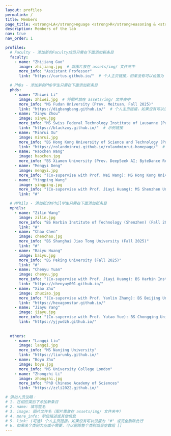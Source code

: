 ```yaml
---
layout: profiles
permalink: /
title: Members
page_title: <strong>LA</strong>nguage <strong>R</strong>easoning & <strong>K</strong>nowledge Lab
description: Members of the lab
nav: true
nav_order: 1

profiles:
  # Faculty - 添加新的Faculty成员只需在下面添加新条目
  faculty:
    - name: "Zhijiang Guo"
      image: zhijiang.jpg  # 将图片放在 assets/img/ 文件夹中
      more_info: "Assistant Professor"
      link: "https://cartus.github.io/"  # 个人主页链接，如果没有可以设置为 "#" 或删除此行

  # PhDs - 添加新的PhD学生只需在下面添加新条目
  phds:
    - name: "Zhiwei Li"
      image: zhiwei.jpg  # 将图片放在 assets/img/ 文件夹中
      more_info: "MS Fudan University (Prev. Meituan, Fall 2025)"
      link: "https://digbangbang.github.io/"  # 个人主页链接，如果没有可以设置为 "#" 或删除此行
    - name: "Xinyu Zhou" 
      image: xinyu.jpg
      more_info: "MS Swiss Federal Technology Institute of Lausanne (Prev. Shanghai AI Lab, Fall 2025)"
      link: "https://blackzxy.github.io/"  # 示例链接
    - name: "Minrui Xu" 
      image: minrui.jpg
      more_info: "BS Hong Kong University of Science and Technology (Prev. MSRA, Spring 2026)"
      link: "https://rolandminrui.github.io/rolandminrui-homepage/"  # 示例链接
    - name: "Haochen Wang"
      image: haochen.jpg
      more_info: "BS Xiamen University (Prev. DeepSeek AI; ByteDance Research; ETH Zurich, Spring 2026)"
    - name: "Mengyi Deng"
      image: mengyi.jpg
      more_info: "(Co-supervise with Prof. Wei Wang): MS Hong Kong University of Science and Technology (Guangzhou) (Fall 2024)"
    - name: "Yingping Wang"
      image: yingping.jpg
      more_info: "(Co-supervise with Prof. Jiayi Huang): MS Shenzhen University (Spring 2025)"
      link: "#"

  # MPhils - 添加新的MPhil学生只需在下面添加新条目  
  mphils:
    - name: "Zilin Wang"
      image: zilin.jpg
      more_info: "BS Harbin Institute of Technology (Shenzhen) (Fall 2025)"
      link: "#"
    - name: "Chao Chen"
      image: chenchao.jpg
      more_info: "BS Shanghai Jiao Tong University (Fall 2025)"
      link: "#"
    - name: "Baiyu Huang"
      image: baiyu.jpg
      more_info: "BS Peking University (Fall 2025)"
      link: "#"
    - name: "Chenyu Yuan"
      image: chenyu.jpg
      more_info: "(Co-supervise with Prof. Jiayi Huang): BS Harbin Institute of Technology (Fall 2025)"
      link: "https://chenyuy001.github.io/"
    - name: "Xiao Zhu"
      image: zhuxiao.jpg
      more_info: "(Co-supervise with Prof. Yanlin Zhang): BS Beijing University of Posts and Telecommunications (Fall 2024)"
      link: "https://hexagonstar.github.io/"
    - name: "Jiayu Yang"
      image: jiayu.jpg
      more_info: "(Co-supervise with Prof. Yutao Yue): BS Chongqing University (Fall 2024)"
      link: "https://yjywdzh.github.io/"
      
  
  others:
    - name: "Langqi Liu"
      image: langqi.jpg
      more_info: "MS Nanjing University"
      link: "https://liurunky.github.io/"
    - name: "Boyu Zhu"
      image: boyu.jpg
      more_info: "MS University College London"
    - name: "Zhongzhi Li"
      image: zhongzhi.jpg
      more_info: "PhD Chinese Academy of Sciences"
      link: "https://zzli2022.github.io/"

# 添加人员说明：
# 1. 在相应类别下添加新条目
# 2. name: 填写姓名
# 3. image: 图片文件名（图片需放在 assets/img/ 文件夹中）
# 4. more_info: 职位描述或其他信息
# 5. link: (可选) 个人主页链接，如果没有可以设置为 "#" 或完全删除此行
# 6. 如果某个类别为空或不需要，可以删除整个类别或留空数组 []
---
```

